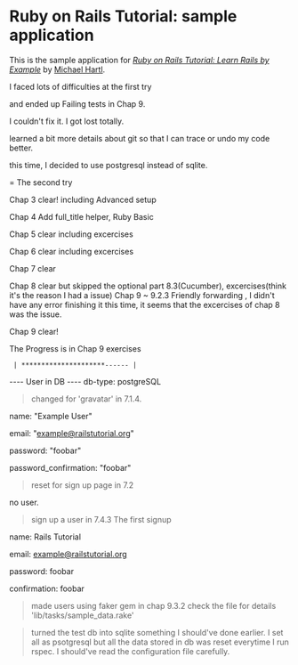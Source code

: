 
# Ruby on Rails Tutorial: sample application

This is the sample application for
[*Ruby on Rails Tutorial: Learn Rails by Example*](http://railstutorial.org/)
by [Michael Hartl](http://michaelhartl.com/).

I faced lots of difficulties at the first try 

and ended up Failing tests in Chap 9. 

I couldn't fix it. I got lost totally.

learned a bit more details about git so that I can trace or undo my code better.

this time, I decided to use postgresql instead of sqlite. 

= The second try 
 
 Chap 3 clear! including Advanced setup

 Chap 4 Add full_title helper, Ruby Basic

 Chap 5 clear including excercises

 Chap 6 clear including excercises

 Chap 7 clear

 Chap 8 clear but skipped the optional part 8.3(Cucumber), 
 excercises(think it's the reason I had a issue)
 Chap 9 ~ 9.2.3 Friendly forwarding , 
 		I didn't have any error finishing it this time, it seems that the excercises of chap 8 was the issue.

 Chap 9 clear!

The Progress is in Chap 9 exercises

     | *********************------ |			




---- User in DB ----
db-type: postgreSQL

> changed for 'gravatar' in 7.1.4.

name: "Example User"

email: "example@railstutorial.org"

password: "foobar"

password_confirmation: "foobar"


> reset for sign up page in 7.2

no user.

> sign up a user in 7.4.3 The first signup

name: Rails Tutorial

email: example@railstutorial.org

password: foobar

confirmation: foobar

> made users using faker gem in chap 9.3.2 
check the file for details 'lib/tasks/sample_data.rake'


> turned the test db into sqlite
something I should've done earlier.
I set all as psotgresql but all the data stored in db was reset everytime I run rspec. I should've read the configuration file carefully.
